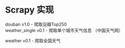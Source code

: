 # Scrapy 实现

douban v1.0 - 爬取豆瓣Top250  
weather_single v0.1 - 爬取单个城市天气信息 （中国天气网）

weather v0.1 - 爬取全国天气